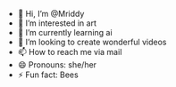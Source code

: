- 👋 Hi, I’m @Mriddy
- 👀 I’m interested in art
- 🌱 I’m currently learning ai
- 💞️ I’m looking to create wonderful videos
- 📫 How to reach me via mail
- 😄 Pronouns: she/her
- ⚡ Fun fact: Bees

<!---
Mriddy/Mriddy is a ✨ special ✨ repository because its `README.md` (this file) appears on your GitHub profile.
You can click the Preview link to take a look at your changes.
--->
